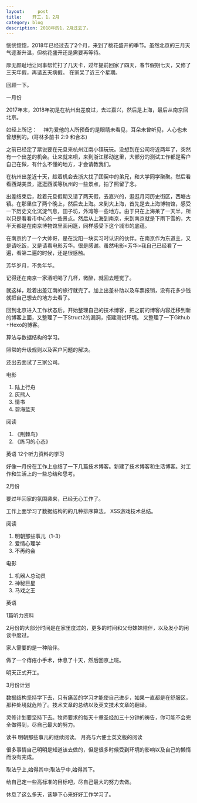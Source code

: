```yaml
---
layout:     post
title:    开工，1，2月  
category: blog
description: 2018年的1，2月过去了。
---                    
```



恍恍惚惚，2018年已经过去了2个月，来到了桃花盛开的季节。虽然北京的三月天气逐渐升温，但桃花盛开还是需要再等待。

厚无颜耻地让同事帮忙打了几天卡，过年提前回家了四天，春节假期七天，又修了三天年假，再请五天病假。
在家呆了近三个星期。

回顾一下。

一月份

2017年末，2018年初是在杭州出差度过，去过嘉兴，然后是上海，最后从南京回北京。

如经上所记：
　神为爱他的人所预备的是眼睛未看见，耳朵未曾听见，人心也未曾想到的。(哥林多前书 2:9 和合本)

之前已经定了票说要在元旦来杭州江南小镇玩玩。没想到在公司将近两年了，突然有一个出差的机会。让来就来呗，来到浙江移动这里，大部分的测试工作都是客户自己在做，有什么不懂的地方，才会请教我们。

在杭州出差近十天，趁着机会去浙大找了团契中的弟兄，和大学同学聚聚。然后看看西湖美景，逛逛西溪等杭州的一些景点，拍了照留了念。

出差结束后，趁着元旦假期又请了两天假，去嘉兴的，逛逛月河历史街区，西塘古镇。在那里住了两个晚上，然后去上海。来到大上海，首先是去上海博物馆，感受一下历史文化沉淀气息，田子坊，外滩等一些地方。由于只在上海呆了一天半，所以只是看看市中心的一些景点。然后从上海到南京，来到南京就是下雨下雪的，大半天都是在南京博物馆里面闲逛，同样感受下这个城市的底蕴。


在南京约了一个大帅哥，是在沈阳一块实习时认识的伙伴。在南京作为东道主，又是请吃饭，又是请看电影芳华。很是感谢。虽然电影<芳华>我自己已经看了一遍，看第二遍的时候，还是很感触。

芳华岁月，不负年华。

记得还在南京一家酒吧喝了几杯，微醉，就回去睡觉了。

就这样，趁着出差江南的旅行就完了。加上出差补助以及车票报销，没有花多少钱就把自己想去的地方去看了。

回到北京进入工作状态后。开始整理自己的技术博客，把之前的博客内容迁移到新的博客上面，又整理了一下Struct2的漏洞，搭建测试环境。
又整理了一下Github +Hexo的博客。

算法与数据结构的学习。

照常的升级规则以及客户问题的解决。

还出去面试了三家公司。

电影

1. 陆上行舟
1. 灰熊人
1. 情书
1. 碧海蓝天

阅读

1. 《荆棘鸟》
1. 《练习的心态》

英语
12个听力资料的学习

好像一月份在工作上总结了一下几篇技术博客。新建了技术博客和生活博客。对工作和生活上的一些总结和思考。


2月份

要过年回家的氛围袭来，已经无心工作了。

工作上面学习了数据结构的的几种排序算法。
XSS游戏技术总结。

阅读

1. 明朝那些事儿（1-3）
1. 爱情心理学
1. 不再约会

电影

1. 机器人总动员
1. 神秘巨星
1. 马戏之王

英语

1篇听力资料

2月份的大部分时间是在家里度过的，更多的时间和父母妹妹陪伴，以及发小的闲谈中度过。

家人需要的是一种陪伴。

做了一个痔疮小手术，休息了十天，然后回京上班。

明天正式开工。

3月份计划

数据结构坚持学下去，只有痛苦的学习才能使自己进步，如果一直都是在舒服区，那种处境就危险了。技术文章的总结以及英文技术文章的翻译。

灵修计划要坚持下去。牧师要求的每天十章圣经加三十分钟的祷告，你可能不会完全做得到，尽自己最大的努力。

读书
明朝那些事儿的继续阅读。
月亮与六便士英文版的阅读

很多事情自己明明是知道该去做的，但是很多时候受到环境的影响以及自己的懒惰而没有完成。

取法乎上,始得其中;取法乎中,始得其下。

给自己定一些高标准的目标吧，尽自己最大的努力去做。

休息了这么多天，该静下心来好好工作学习了。










